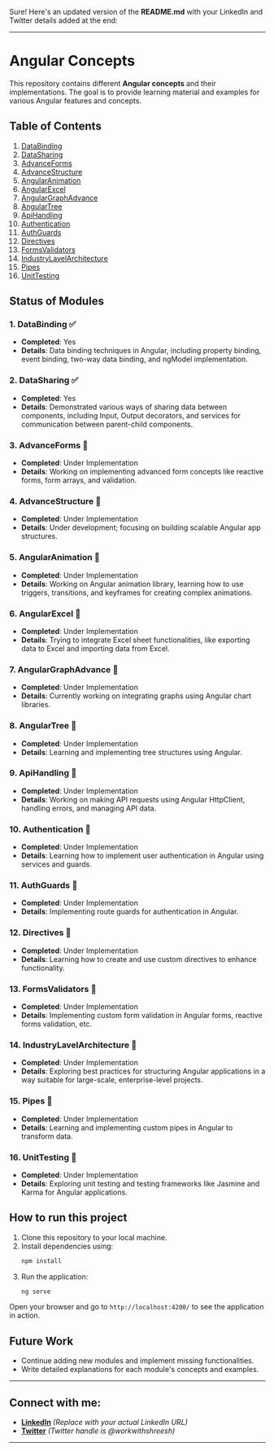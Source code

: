 Sure! Here's an updated version of the **README.md** with your LinkedIn and Twitter details added at the end:

---

# Angular Concepts

This repository contains different **Angular concepts** and their implementations. The goal is to provide learning material and examples for various Angular features and concepts.

## Table of Contents

1. [DataBinding](#databinding)
2. [DataSharing](#datasharing)
3. [AdvanceForms](#advanceforms)
4. [AdvanceStructure](#advancestructure)
5. [AngularAnimation](#angularanimation)
6. [AngularExcel](#angularexcel)
7. [AngularGraphAdvance](#angulargraphadvance)
8. [AngularTree](#angulartree)
9. [ApiHandling](#apihandling)
10. [Authentication](#authentication)
11. [AuthGuards](#authguards)
12. [Directives](#directives)
13. [FormsValidators](#formsvalidators)
14. [IndustryLavelArchitecture](#industrylavelarchitecture)
15. [Pipes](#pipes)
16. [UnitTesting](#unittesting)

## Status of Modules

### 1. **DataBinding** ✅
   - **Completed**: Yes
   - **Details**: Data binding techniques in Angular, including property binding, event binding, two-way data binding, and ngModel implementation.

### 2. **DataSharing** ✅
   - **Completed**: Yes
   - **Details**: Demonstrated various ways of sharing data between components, including Input, Output decorators, and services for communication between parent-child components.

### 3. **AdvanceForms** 🔄
   - **Completed**: Under Implementation
   - **Details**: Working on implementing advanced form concepts like reactive forms, form arrays, and validation.

### 4. **AdvanceStructure** 🔄
   - **Completed**: Under Implementation
   - **Details**: Under development; focusing on building scalable Angular app structures.

### 5. **AngularAnimation** 🔄
   - **Completed**: Under Implementation
   - **Details**: Working on Angular animation library, learning how to use triggers, transitions, and keyframes for creating complex animations.

### 6. **AngularExcel** 🔄
   - **Completed**: Under Implementation
   - **Details**: Trying to integrate Excel sheet functionalities, like exporting data to Excel and importing data from Excel.

### 7. **AngularGraphAdvance** 🔄
   - **Completed**: Under Implementation
   - **Details**: Currently working on integrating graphs using Angular chart libraries.

### 8. **AngularTree** 🔄
   - **Completed**: Under Implementation
   - **Details**: Learning and implementing tree structures using Angular.

### 9. **ApiHandling** 🔄
   - **Completed**: Under Implementation
   - **Details**: Working on making API requests using Angular HttpClient, handling errors, and managing API data.

### 10. **Authentication** 🔄
   - **Completed**: Under Implementation
   - **Details**: Learning how to implement user authentication in Angular using services and guards.

### 11. **AuthGuards** 🔄
   - **Completed**: Under Implementation
   - **Details**: Implementing route guards for authentication in Angular.

### 12. **Directives** 🔄
   - **Completed**: Under Implementation
   - **Details**: Learning how to create and use custom directives to enhance functionality.

### 13. **FormsValidators** 🔄
   - **Completed**: Under Implementation
   - **Details**: Implementing custom form validation in Angular forms, reactive forms validation, etc.

### 14. **IndustryLavelArchitecture** 🔄
   - **Completed**: Under Implementation
   - **Details**: Exploring best practices for structuring Angular applications in a way suitable for large-scale, enterprise-level projects.

### 15. **Pipes** 🔄
   - **Completed**: Under Implementation
   - **Details**: Learning and implementing custom pipes in Angular to transform data.

### 16. **UnitTesting** 🔄
   - **Completed**: Under Implementation
   - **Details**: Exploring unit testing and testing frameworks like Jasmine and Karma for Angular applications.

## How to run this project

1. Clone this repository to your local machine.
2. Install dependencies using:
   ```bash
   npm install
   ```
3. Run the application:
   ```bash
   ng serve
   ```

Open your browser and go to `http://localhost:4200/` to see the application in action.

## Future Work
- Continue adding new modules and implement missing functionalities.
- Write detailed explanations for each module's concepts and examples.

---

## Connect with me:
- **[LinkedIn](https://www.linkedin.com/in/workwithshreesh)**  *(Replace with your actual LinkedIn URL)*
- **[Twitter](https://twitter.com/workwithshreesh)**  *(Twitter handle is @workwithshreesh)*

---
